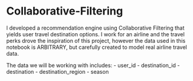# Collaborative-Filtering
I developed a recommendation engine using Collaborative Filtering that yields user travel destination options. I work for an airline and the travel perks drove the inspiration of this project, however the data used in this notebook is ARBITRARY, but carefully created to model real airline travel data. 

The data we will be working with includes:
    - user_id
    - destination_id
    - destination
    - destination_region
    - season

